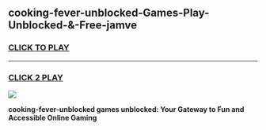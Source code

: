 
## cooking-fever-unblocked-Games-Play-Unblocked-&-Free-jamve
<h3>
<a href="https://premium76.site?title=cooking-fever-unblocked&ref=24A">CLICK TO PLAY</a></h3>
<hr>

<h3>
<a href="https://premium76.site?title=cooking-fever-unblocked&ref=24A">CLICK 2 PLAY</a>
  
</h3>

<a href="https://premium76.site?title=cooking-fever-unblocked&ref=24A"><img src="https://clearcache.store/games.png"></a>


**cooking-fever-unblocked games unblocked: Your Gateway to Fun and Accessible Online Gaming**
